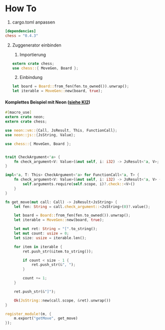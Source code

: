 # How To

1. cargo.toml anpassen
```cargo.toml
[dependencies]
chess = "0.4.3"
```

2. Zuggenerator einbinden
    1. Importierung
    ```rust 
    extern crate chess;
    use chess::{ MoveGen, Board };
    ```

    2. Einbindung
    ```rust
    let board = Board::from_fen(fen.to_owned()).unwrap();
    let iterable = MoveGen::new(board, true);
    ```
    

#### Komplettes Beispiel mit Neon ([siehe KI2](https://github.com/deep-green/ki2))
```rust
#[macro_use]
extern crate neon;
extern crate chess;

use neon::vm::{Call, JsResult, This, FunctionCall};
use neon::js::{JsString, Value};

use chess::{ MoveGen, Board };


trait CheckArgument<'a> {
    fn check_argument<V: Value>(&mut self, i: i32) -> JsResult<'a, V>;
}

impl<'a, T: This> CheckArgument<'a> for FunctionCall<'a, T> {
    fn check_argument<V: Value>(&mut self, i: i32) -> JsResult<'a, V> {
        self.arguments.require(self.scope, i)?.check::<V>()
    }
}

fn get_move(mut call: Call) -> JsResult<JsString> {
    let fen: String = call.check_argument::<JsString>(0)?.value();

    let board = Board::from_fen(fen.to_owned()).unwrap();
    let iterable = MoveGen::new(board, true);

    let mut ret: String = "[".to_string();
    let mut count: usize = 0;
    let size: usize = iterable.len();

    for item in iterable {
        ret.push_str(&item.to_string());

        if count < size - 1 {
            ret.push_str(&", ");
        }

        count += 1;
    }

    ret.push_str(&"]");

    Ok(JsString::new(call.scope, &ret).unwrap())
}

register_module!(m, {
    m.export("getMove", get_move)
});

```
